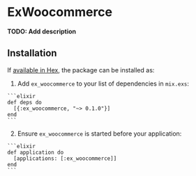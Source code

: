 # ExWoocommerce

**TODO: Add description**

## Installation

If [available in Hex](https://hex.pm/docs/publish), the package can be installed as:

  1. Add `ex_woocommerce` to your list of dependencies in `mix.exs`:

    ```elixir
    def deps do
      [{:ex_woocommerce, "~> 0.1.0"}]
    end
    ```

  2. Ensure `ex_woocommerce` is started before your application:

    ```elixir
    def application do
      [applications: [:ex_woocommerce]]
    end
    ```


